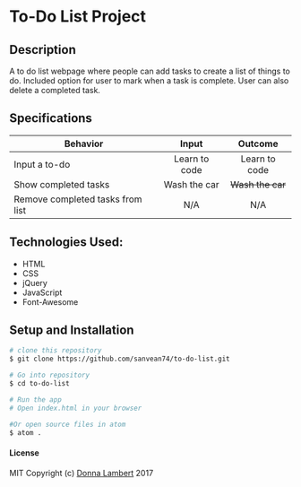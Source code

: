 # To-Do List Project

## Description
A to do list webpage where people can add tasks to create a list of things to do. Included option for user to mark when a task is complete. User can also delete a completed task.

## Specifications
|Behavior  | Input | Outcome |
|-----|:-----:|:-----:|
|Input a to-do | Learn to code | Learn to code|
|Show completed tasks | Wash the car | ~~Wash the car~~|
|Remove completed tasks from list | N/A | N/A|

## Technologies Used:
* HTML
* CSS
* jQuery
* JavaScript
* Font-Awesome

## Setup and Installation
```bash
# clone this repository
$ git clone https://github.com/sanvean74/to-do-list.git

# Go into repository
$ cd to-do-list

# Run the app
# Open index.html in your browser

#Or open source files in atom
$ atom .
```
#### License

MIT
Copyright (c) [Donna Lambert](https://github.com/sanvean74) 2017
